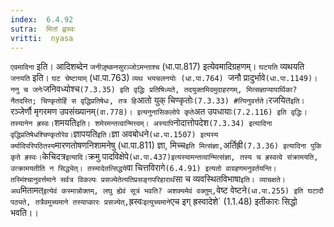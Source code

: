 ```yaml
---
index:  6.4.92
sutra:  मितां ह्वस्वः
vritti:  nyasa
---
```


`एवमादिना` इति। आदिशब्देन `जनीजृ़ष्कनसुरञ्जोऽमन्ताश्च` (धा.पा.817) इत्येवमादिग्रहणम्। `घटयति` व्यथयति` जनयति` इति। `घट चेष्टायाम्` (धा.पा.763) `व्यथ भयचलनयोः (धा.पा.764) `जनौ प्रादुर्भावे` (धा.पा.1149)। ननु च जनेः `जनिवध्योश्च` (7.3.35) इति वृद्धिः प्रतिषिध्यते, तदयुक्तमिदमुदाहरणम्, मित्सज्ञाप्यापार्थिका? नैतदस्ति; चिण्कृतोर्हि स वृद्धिप्रतिषेधः, तत्र हि `आतो युक् चिण्कृतोः` (7.3.33) #त्यिनुवर्त्तते। `रजयित` इति। `रञ्जेर्णौ मृगरमण उपसंख्यानम्` (वा.778)। इत्यनुनासिकलोपे कृते `अत उपधायाः` (7.2.116) इति वृद्धिः। तस्यानेन ह्रस्वः। `शमयति` इति। शमेरमन्तत्वान्मित्त्वम्। अस्यापि `नोदात्तोपदेश` (7.3.34) इत्यादिना वृद्धिप्रतिषेधश्चिण्कृतोरेव। `ज्ञापयति` इति। `ज्ञा अवबोधने` (धा.पा.1507) इत्यस्य र्क्यादिपरिपठितस्य `मारणतोषणनिशामनेषु (धा.पा.811) ज्ञा, मिच्च` इति मित्संज्ञा, `अर्तिह्री` (7.3.36) इत्यादिना पुकि कृते ह्रस्वः।
`केचिदत्र` इत्यादि। `क्रमु पादविक्षेपे` (धा.पा.437)इत्यस्यामन्तत्वान्मित्संज्ञा, तस्य च ह्रस्वत्वे संक्रामयति, उत्क्रामयतीति न सिद्ध्येत्। तस्मादेतत्सिद्धये `वा चित्तविरागे` (6.4.91) इत्यतो वाग्रहणमनुवर्तयन्ति। तस्मिंश्चानुवर्त्तमाने सर्वत्र विकल्पः प्रसज्येतेत्यतिप्रसङ्गपरिहारार्थं `सा च व्यवस्थितविभाषा` इति। व्याचक्षते। अथ `मितामत्` इत्येवं कस्मान्नोक्तम्, लघु ह्येवं सूत्रं भवति? अशक्यमेवं वक्तुम्, `वेष्ट वेष्टने` (धा.पा.255) इति घटादौ पठ्यते, तत्रैवमुच्यमाने तस्याप्कारः प्रसज्येत्, `ह्रस्वः` इत्युच्यमाने `एच इग् ह्रस्वादेशे` (1.1.48) इतीकारः सिद्धो भवति।।

